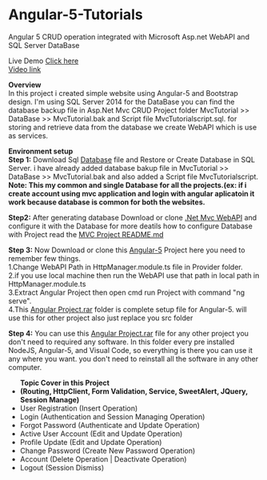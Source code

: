 # Angular-5-Tutorials
Angular 5 CRUD operation integrated with Microsoft Asp.net WebAPI and SQL Server DataBase  

Live Demo <a href="http://www.angular5tutorials.somee.com/" target="_blank">Click here</a><br/>
<a href="https://www.youtube.com/playlist?list=PL_i5XdFY8J5uS6QGwCViDQhmt56JrlOhk" target="_blank">Video link</a><br/>

<b>Overview</b><br>
In this project i created simple website using Angular-5 and Bootstrap design. 
I'm using SQL Server 2014 for the DataBase you can find the database backup file in Asp.Net Mvc CRUD Project folder MvcTutorial >> DataBase >> MvcTutorial.bak and Script file MvcTutorialscript.sql. for storing and retrieve data from the database we create WebAPI which is use as services.  
 
<b>Environment setup</b><br>
<b>Step 1:</b> Download Sql <a href="https://github.com/RajanMistry88/Asp.Net-Mvc-Tutorials/tree/master/MvcTutorial/DataBase" target="_blank">Database</a> file and Restore or
Create Database in SQL Server. i have already added database bakup file in MvcTutorial >> DataBase >> MvcTutorial.bak 
and also added a Script file MvcTutorialscript.<br><b>Note: This my common and single Database for all the projects.(ex: if i create account using mvc application and login with angular aplicatoin it work because database is common for both the websites.</b>

<b>Step2:</b> After generating  database Download or clone <a href="https://github.com/RajanMistry88/Asp.Net-Mvc-WebAPI-Tutorials" target="_blank">.Net Mvc WebAPI</a> and configure it with the Database for more deatils how to configure Database with Project read the <a href="https://github.com/RajanMistry88/Asp.Net-Mvc-Tutorials" target="_blank">MVC Project README.md</a>  

<b>Step 3:</b> Now Download or clone this <a href="https://github.com/RajanMistry88/Angular-5-Tutorials" target="_blank">Angular-5</a> Project here you need to remember few things.<br>
            1.Change WebAPI Path in HttpManager.module.ts file in Provider folder.<br>
            2.if you use local machine then run the WebAPI use that path in local path in HttpManager.module.ts<br>
            3.Extract Angular Project then open cmd run Project with command "ng serve".<br> 
			      4.This <a href="https://drive.google.com/open?id=1fD8R-Bv_WE0IYait7kmlFdo7rkULVG0a" target="_blank">Angular Project.rar</a> folder is complete setup file for Angular-5. will use this for other project also just replace you src folder
            
<b>Step 4:</b> You can use this <a href="https://drive.google.com/open?id=1fD8R-Bv_WE0IYait7kmlFdo7rkULVG0a" target="_blank">Angular Project.rar</a> file for any other project you don't need to required any software. In this folder every pre installed NodeJS, Angular-5, and Visual Code, so everything is there you can use it any where you want. you don't need to reinstall all the software in any other computer.

<ul><b>Topic Cover in this Project</b>
  <li><b>(Routing, HttpClient, Form Validation, Service, SweetAlert, JQuery, Session Manage)</b></li>
  <li>User Registration (Insert Operation)</li>
  <li>Login (Authentication and Session Managing Operation)</li>
  <li>Forgot Password (Authenticate and Update Operation)</li>
  <li>Active User Account (Edit and Update Operation)</li>
  <li>Profile Update (Edit and Update Operation)</li>
  <li>Change Password (Create New Password Operation)</li>
  <li>Account (Delete Operation | Deactivate Operation)</li>
  <li>Logout (Session Dismiss)</li>
</ul>

